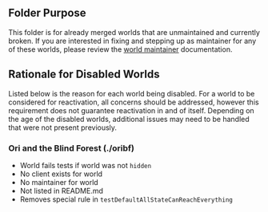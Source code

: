 ## Folder Purpose

This folder is for already merged worlds that are unmaintained and currently broken. If you are interested in fixing and
stepping up as maintainer for any of these worlds, please review the [world maintainer](/docs/world%20maintainer.md)
documentation.

## Rationale for Disabled Worlds

Listed below is the reason for each world being disabled. For a world to be considered for reactivation, all concerns
should be addressed, however this requirement does not guarantee reactivation in and of itself. Depending on the age 
of the disabled worlds, additional issues may need to be handled that were not present previously.


### Ori and the Blind Forest (./oribf) 

  * World fails tests if world was not `hidden`
  * No client exists for world
  * No maintainer for world
  * Not listed in README.md
  * Removes special rule in `testDefaultAllStateCanReachEverything`

